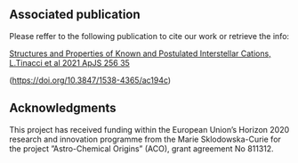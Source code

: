 ## Associated publication
Please reffer to the following publication to cite our work or retrieve the info:

[Structures and Properties of Known and Postulated Interstellar Cations, L.Tinacci et al 2021 ApJS 256 35](https://doi.org/10.3847/1538-4365/ac194c) 

(https://doi.org/10.3847/1538-4365/ac194c)


## Acknowledgments
This project has received funding within the European Union’s Horizon 2020 research and innovation programme from the Marie Sklodowska-Curie for the project ”Astro-Chemical Origins” (ACO), grant agreement No 811312.
